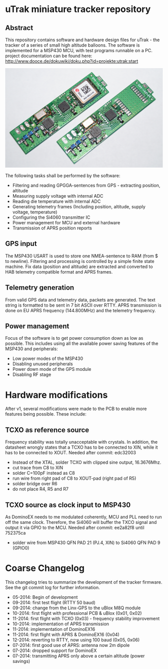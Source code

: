 # uTrak miniature tracker repository

## Abstract 
This repository contains software and hardware design files for uTrak - the tracker of a series of small high altitude balloons. The software is implemented for a MSP430 MCU, with test programs runnable on a PC.
project documentation can be found here: http://www.dooce.de/dokuwiki/doku.php?id=projekte:utrak:start

![uTrak PCB v1](pic/utrak-pcb-v1.jpg)

The following tasks shall be performed by the software:
* Filtering and reading GPGGA-sentences from GPS - extracting position, altitude
* Measuring supply voltage with internal ADC
* Reading die temperature with internal ADC
* Generating telemetry frames (Including position, altitude, supply voltage, temperature)
* Configuring the Si4060 transmitter IC
* Power management for MCU and external hardware
* Transmission of APRS position reports

## GPS input
The MSP430 USART is used to store one NMEA-sentence to RAM (from $ to newline). Filtering and processing is controlled by a simple finite state machine. Fix data (position and altitude) are extracted and converted to HAB telemetry compatible format and APRS frames.

## Telemetry generation
From valid GPS data and telemetry data, packets are generated. The text string is formatted to be sent in 7 bit ASCII over RTTY. APRS transmission is done on EU APRS frequency (144.800MHz) and the telemetry frequency.

## Power management
Focus of the software is to get power consumption down as low as possible. This includes using all the available power saving features of the MSP430 and peripherals:
* Low power modes of the MSP430
* Disabling unused peripherals
* Power down mode of the GPS module
* Disabling RF stage

# Hardware modifications
After v1, several modifications were made to the PCB to enable more features being possible. These include:

## TCXO as reference source
Frequency stability was totally unacceptable with crystals. In addition, the datasheet wrongly states that a TCXO has to be connected to XIN, while it has to be connected to XOUT.
Needed after commit: edc32003
- Instead of the XTAL, solder TCXO with clipped sine output, 16.3676Mhz.
- cut trace from C8 to XIN
- solder C=100pF instead as C8
- run wire from right pad of C8 to XOUT-pad (right pad of R5)
- solder bridge over R6
- do not place R4, R5 and R7

## TCXO source as clock input to MSP430
As DominoEX needs to me modulated coherently, MCU and PLL need to run off the same clock. Therefore, the Si4060 will buffer the TXCO signal and output it via GPIO to the MCU.
Needed after commit: ee2a82f8 until 752375ca
- solder wire from MSP430 QFN PAD 21 (PJ.4, XIN) to Si4060 QFN PAD 9 (GPIO0)

# Coarse Changelog
This changelog tries to summarize the development of the tracker firmware. See the git commit log for further information.

- 05-2014: Begin of development
- 09-2014: first test flight (RTTY 50 baud)
- 09-2014: change from the Linx-GPS to the uBlox M8Q module
- 10-2014: first flight with professional PCB & uBlox (0x01, 0x02)
- 11-2014: first flight with TCXO (0x03) - frequency stability improvement
- 10-2014: implementation of APRS transmission
- 11-2014: implementation of DominoEX16
- 11-2014: first flight with APRS & DominoEX16 (0x04)
- 12-2014: reverting to RTTY, now using 100 baud (0x05, 0x06)
- 07-2014: first good use of APRS: antenna now 2m dipole
- 07-2014: dropped support for DominoEX
- 07-2014: transmitting APRS only above a certain altitude (power savings)

